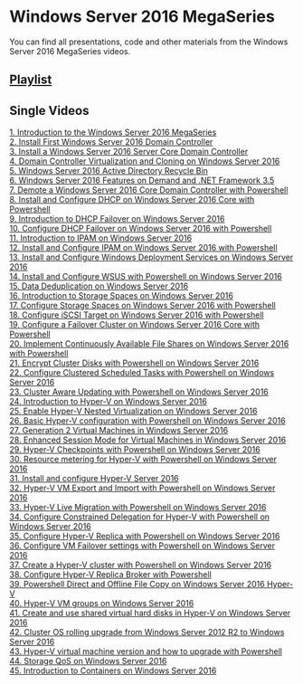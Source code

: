 # Windows Server 2016 MegaSeries
You can find all presentations, code and other materials from the Windows Server 2016 MegaSeries videos.

## [Playlist](https://www.youtube.com/playlist?list=PLBYrLLXZvp0zTrJWlFhrx5D7M1C9e3dOJ)

## Single Videos
[1. Introduction to the Windows Server 2016 MegaSeries](https://youtu.be/M0bzQWtL2PY)</br>
[2. Install First Windows Server 2016 Domain Controller](https://youtu.be/q56uE-Am9b8)</br>
[3. Install a Windows Server 2016 Server Core Domain Controller](https://youtu.be/Ixxw-DTaV_E)</br>
[4. Domain Controller Virtualization and Cloning on Windows Server 2016](https://youtu.be/bPQ8z0TzTCM)</br>
[5. Windows Server 2016 Active Directory Recycle Bin](https://youtu.be/EaOzR51-f_o)</br>
[6. Windows Server 2016 Features on Demand and .NET Framework 3.5](https://youtu.be/prR9mICn3RY)</br>
[7. Demote a Windows Server 2016 Core Domain Controller with Powershell](https://youtu.be/ys2gIaMGpwU)</br>
[8. Install and Configure DHCP on Windows Server 2016 Core with Powershell](https://youtu.be/jQqFxeyquoA)</br>
[9. Introduction to DHCP Failover on Windows Server 2016](https://youtu.be/JcJrEOlFf4g)</br>
[10. Configure DHCP Failover on Windows Server 2016 with Powershell](https://youtu.be/Ru7G7QpwT-E)</br>
[11. Introduction to IPAM on Windows Server 2016](https://youtu.be/uyy73QDDQTA)</br>
[12. Install and Configure IPAM on Windows Server 2016 with Powershell](https://youtu.be/JyzRWOPqjSw)</br>
[13. Install and Configure Windows Deployment Services on Windows Server 2016](https://youtu.be/G5wonFS2ntM)</br>
[14. Install and Configure WSUS with Powershell on Windows Server 2016](https://youtu.be/d3NfLVwrLoo)</br>
[15. Data Deduplication on Windows Server 2016](https://youtu.be/0mDvcKspdS8)</br>
[16. Introduction to Storage Spaces on Windows Server 2016](https://youtu.be/7uVgZ2_CgXA)</br>
[17. Configure Storage Spaces on Windows Server 2016 with Powershell](https://youtu.be/KH8RXBSh8gc)</br>
[18. Configure iSCSI Target on Windows Server 2016 with Powershell](https://youtu.be/LUXStbAmDQU)</br>
[19. Configure a Failover Cluster on Windows Server 2016 Core with Powershell](https://youtu.be/p7krxAfbmdM)</br>
[20. Implement Continuously Available File Shares on Windows Server 2016 with Powershell](https://youtu.be/49ZdIpUZt_0)</br>
[21. Encrypt Cluster Disks with Powershell on Windows Server 2016](https://youtu.be/3YC1Rw-khjU)</br>
[22. Configure Clustered Scheduled Tasks with Powershell on Windows Server 2016](https://youtu.be/VOo9DwsdKik)</br>
[23. Cluster Aware Updating with Powershell on Windows Server 2016](https://youtu.be/MeeGMQCzZFM)</br>
[24. Introduction to Hyper-V on Windows Server 2016](https://youtu.be/jZU4aLHTW2o)</br>
[25. Enable Hyper-V Nested Virtualization on Windows Server 2016](https://youtu.be/W0NYGZQo0xw)</br>
[26. Basic Hyper-V configuration with Powershell on Windows Server 2016](https://youtu.be/m8S3AAzCzX4)</br>
[27. Generation 2 Virtual Machines in Windows Server 2016](https://youtu.be/KwBwATSsxOw)</br>
[28. Enhanced Session Mode for Virtual Machines in Windows Server 2016](https://youtu.be/zeD-8b-vjtQ)</br>
[29. Hyper-V Checkpoints with Powershell on Windows Server 2016](https://youtu.be/QR0BgxG4z7U)</br>
[30. Resource metering for Hyper-V with Powershell on Windows Server 2016](https://youtu.be/fmugk5GXUYk)</br>
[31. Install and configure Hyper-V Server 2016](https://youtu.be/0EkIPmXl3qA)</br>
[32. Hyper-V VM Export and Import with Powershell on Windows Server 2016](https://youtu.be/1q8OthpbVOg)</br>
[33. Hyper-V Live Migration with Powershell on Windows Server 2016](https://youtu.be/RKI7vu1w9Is)</br>
[34. Configure Constrained Delegation for Hyper-V with Powershell on Windows Server 2016](https://youtu.be/7vKWjaUk-JQ)</br>
[35. Configure Hyper-V Replica with Powershell on Windows Server 2016](https://youtu.be/iAv1NuHsHtA)</br>
[36. Configure VM Failover settings with Powershell on Windows Server 2016](https://youtu.be/DcZBJoKDm3Q)</br>
[37. Create a Hyper-V cluster with Powershell on Windows Server 2016](https://youtu.be/He_ie8-8XoY)</br>
[38. Configure Hyper-V Replica Broker with Powershell](https://youtu.be/XfYrq5tM3d8)</br>
[39. Powershell Direct and Offline File Copy on Windows Server 2016 Hyper-V](https://youtu.be/LvLg6H_lpsI)</br>
[40. Hyper-V VM groups on Windows Server 2016](https://youtu.be/0DbyCkIzo4s)</br>
[41. Create and use shared virtual hard disks in Hyper-V on Windows Server 2016](https://youtu.be/9D_mIGxHWwg)</br>
[42. Cluster OS rolling upgrade from Windows Server 2012 R2 to Windows Server 2016](https://youtu.be/89ld_Y3K_aM)</br>
[43. Hyper-V virtual machine version and how to upgrade with Powershell](https://youtu.be/ZiD-Zr62Ek8)</br>
[44. Storage QoS on Windows Server 2016](https://youtu.be/Y--xaxWECNY)</br>
[45. Introduction to Containers on Windows Server 2016](https://youtu.be/IDM-8xBw3S0)